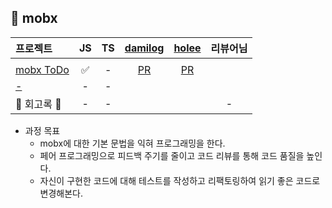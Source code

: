 ## 🌱 mobx

|   프로젝트    |  JS  |  TS  |  [damilog](https://github.com/damilog)  | [holee](https://github.com/hochan222) | 리뷰어님 |
| :---------- | :--: | :--: | :------: | :----: | :----------: |
||||||||||
| [mobx ToDo](https://github.com/11st-search-lab/mobx-todo)   | ✅ | - |  [PR]() | [PR]() | |
| [-]()   | - | - |  | | |
| 🌟 회고록 🌟 | - | - |  |  | - |

  - 과정 목표
    - mobx에 대한 기본 문법을 익혀 프로그래밍을 한다.
    - 페어 프로그래밍으로 피드백 주기를 줄이고 코드 리뷰를 통해 코드 품질을 높인다.
    - 자신이 구현한 코드에 대해 테스트를 작성하고 리팩토링하여 읽기 좋은 코드로 변경해본다.


